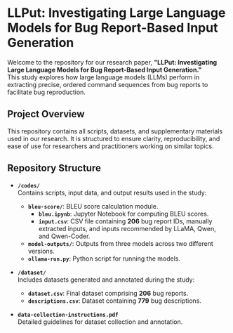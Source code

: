 # LLPut: Investigating Large Language Models for Bug Report-Based Input Generation

Welcome to the repository for our research paper, **"LLPut: Investigating Large Language Models for Bug Report-Based Input Generation."**  
This study explores how large language models (LLMs) perform in extracting precise, ordered command sequences from bug reports to facilitate bug reproduction.  

## Project Overview  

This repository contains all scripts, datasets, and supplementary materials used in our research. It is structured to ensure clarity, reproducibility, and ease of use for researchers and practitioners working on similar topics.  

## Repository Structure  

- **`/codes/`**  
  Contains scripts, input data, and output results used in the study:  
  - **`bleu-score/`**: BLEU score calculation module.  
    - **`bleu.ipynb`**: Jupyter Notebook for computing BLEU scores.  
    - **`input.csv`**: CSV file containing **206** bug report IDs, manually extracted inputs, and inputs recommended by LLaMA, Qwen, and Qwen-Coder.
  - **`model-outputs/`**: Outputs from three models across two different versions.
  - **`ollama-run.py`**: Python script for running the models.

- **`/dataset/`**  
  Includes datasets generated and annotated during the study: 
  - **`dataset.csv`**: Final dataset comprising **206** bug reports.  
  - **`descriptions.csv`**: Dataset containing **779** bug descriptions.  

- **`data-collection-instructions.pdf`**  
  Detailed guidelines for dataset collection and annotation.  
